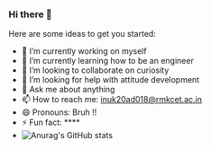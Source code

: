 ### Hi there 👋




Here are some ideas to get you started:

- 🔭 I’m currently working on myself
- 🌱 I’m currently learning how to be an engineer
- 👯 I’m looking to collaborate on curiosity
- 🤔 I’m looking for help with attitude development
- 💬 Ask me about anything
- 📫 How to reach me: inuk20ad018@rmkcet.ac.in
- 😄 Pronouns: Bruh !!
- ⚡ Fun fact: ****
- ![Anurag's GitHub stats](https://github-readme-stats.vercel.app/api?username=Dileepinukurthi&show_icons=true&theme=tokyonight)

